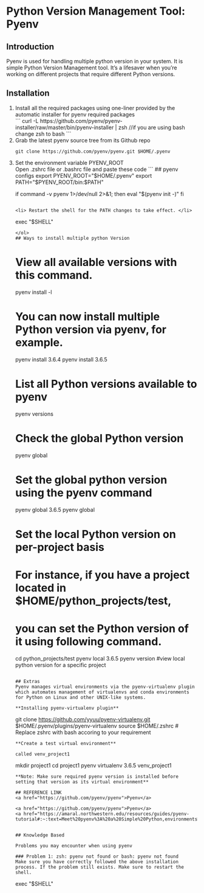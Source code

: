 
# Python Version Management Tool: Pyenv

## Introduction
Pyenv is used for handling multiple python version in your system. It is simple Python Version Management tool.
It’s a lifesaver when you’re working on different projects that require different Python versions. 


## Installation
<ol>
<li>Install all the required packages using one-liner provided by the automatic installer for pyenv required packages</li>
```
curl -L https://github.com/pyenv/pyenv-installer/raw/master/bin/pyenv-installer | zsh  //if you are using bash change zsh to bash
```

<li> Grab the latest pyenv source tree from its Github repo</li>

```
git clone https://github.com/pyenv/pyenv.git $HOME/.pyenv
```

<li> Set the environment variable PYENV_ROOT</li>
    Open .zshrc file or .bashrc file and paste these code
```
## pyenv configs
export PYENV_ROOT="$HOME/.pyenv"
export PATH="$PYENV_ROOT/bin:$PATH"

if command -v pyenv 1>/dev/null 2>&1; then
  eval "$(pyenv init -)"
fi
```

<li> Restart the shell for the PATH changes to take effect. </li>
```
exec "$SHELL"
```
</ol>
## Ways to install multiple python Version

```
# View all available versions with this command.
pyenv install -l

# You can now install multiple Python version via pyenv, for example.
pyenv install 3.6.4
pyenv install 3.6.5

# List all Python versions available to pyenv
pyenv versions

# Check the global Python version
pyenv global

# Set the global python version using the pyenv command
pyenv global 3.6.5
pyenv global

# Set the local Python version on per-project basis
# For instance, if you have a project located in $HOME/python_projects/test,
# you can set the Python version of it using following command.
cd python_projects/test
pyenv local 3.6.5
pyenv version		#view local python version for a specific project
```

## Extras
Pyenv manages virtual environments via the pyenv-virtualenv plugin which automates management of virtualenvs and conda environments for Python on Linux and other UNIX-like systems.

**Installing pyenv-virtualenv plugin**
```
git clone https://github.com/yyuu/pyenv-virtualenv.git $HOME/.pyenv/plugins/pyenv-virtualenv
source $HOME/.zshrc # Replace zshrc with bash accoring to your requirement
```
**Create a test virtual environment**

called venv_project1 
```
mkdir project1
cd project1
pyenv virtualenv 3.6.5 venv_project1
```
**Note: Make sure required pyenv version is installed before setting that version as its virtual environment** 

## REFERENCE LINK
<a href="https://github.com/pyenv/pyenv">Pyenv</a>

<a href="https://github.com/pyenv/pyenv">Pyenv</a>
<a href="https://amaral.northwestern.edu/resources/guides/pyenv-tutorial#:~:text=Meet%20pyenv%3A%20a%20Simple%20Python,environments%20(%22virualenv's%22).">Structure</a>


## Knowledge Based 

Problems you may encounter when using pyenv

### Problem 1: zsh: pyenv not found or bash: pyenv not found
Make sure you have correctly followed the above installation process. If the problem still exists. Make sure to restart the shell.
```
exec "$SHELL"
```

